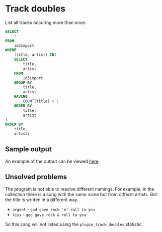 # Track doubles

List all tracks occuring more than once.

```sql
SELECT
    *
FROM
    id3import
WHERE
    (title, artist) IN(
    SELECT
        title,
        artist
    FROM
        id3import
    GROUP BY
        title,
        artist
    HAVING
        COUNT(title) > 1
    ORDER BY
        title,
        artist
)
ORDER BY
    title,
    artist;
```

## Sample output

An example of the output can be viewed [here][app_statistic].

## Unsolved problems

The program is not able to resolve different namings. For example, in the collection there is a song with the same name but from differnt artists. But the title is written in a different way.

- `argent` - `god gave rock 'n' roll to you`
- `kiss` - `god gave rock & roll to you`

So this song will not listed using the `plugin_track_doubles` statistic.

[app_statistic]: ./../../sample/Titles%20with%20multiple%20artists.html
